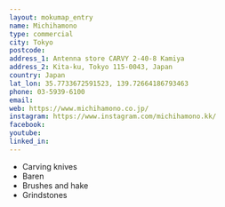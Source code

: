 ```yaml
---
layout: mokumap_entry
name: Michihamono
type: commercial
city: Tokyo
postcode:
address_1: Antenna store CARVY 2-40-8 Kamiya
address_2: Kita-ku, Tokyo 115-0043, Japan
country: Japan
lat_lon: 35.7733672591523, 139.72664186793463
phone: 03-5939-6100
email:
web: https://www.michihamono.co.jp/
instagram: https://www.instagram.com/michihamono.kk/
facebook: 
youtube:
linked_in:
---
```

* Carving knives
* Baren
* Brushes and hake
* Grindstones